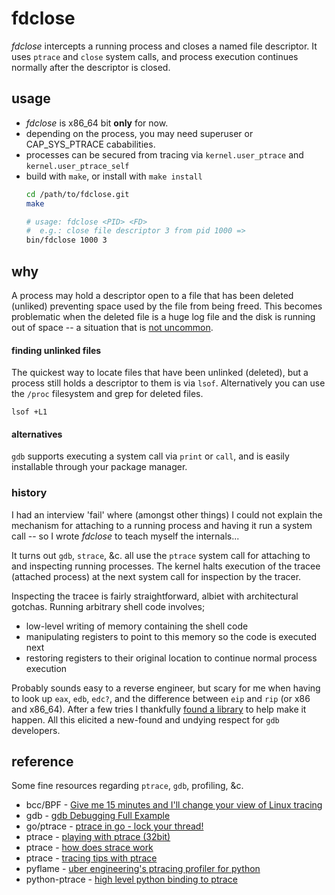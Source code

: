 
# fdclose

_fdclose_ intercepts a running process and closes a named file descriptor. It
uses `ptrace` and `close` system calls, and process execution continues normally
after the descriptor is closed.

## usage

* _fdclose_ is x86_64 bit **only** for now.
* depending on the process, you may need superuser or CAP_SYS_PTRACE cababilities.
* processes can be secured from tracing via `kernel.user_ptrace` and `kernel.user_ptrace_self`
* build with `make`, or install with `make install`
  ```sh
  cd /path/to/fdclose.git
  make

  # usage: fdclose <PID> <FD>
  #  e.g.: close file descriptor 3 from pid 1000 =>
  bin/fdclose 1000 3
  ```



## why

A process may hold a descriptor open to a file that has been deleted (unliked) preventing space used by the file from being freed. This becomes problematic when the deleted file is a huge log file and the disk is running out of space -- a situation that is [not uncommon](https://bugs.launchpad.net/oslo.log/+bug/1437444).


#### finding unlinked files

The quickest way to locate files that have been unlinked (deleted), but a process still holds a descriptor to them is via `lsof`. Alternatively you can use the `/proc` filesystem and grep for deleted files.

```
lsof +L1
```

#### alternatives

`gdb` supports executing a system call via `print` or `call`, and is easily installable through your package manager.


### history

I had an interview 'fail' where (amongst other things) I could not explain the mechanism for attaching to a running process and having it run a system call -- so I wrote
_fdclose_ to teach myself the internals...

It turns out `gdb`, `strace`, &c. all use the `ptrace` system call for attaching to and inspecting running processes. The kernel halts execution of the tracee (attached process) at the next system call for inspection by the tracer.

Inspecting the tracee is fairly straightforward, albiet with architectural gotchas. Running arbitrary shell code involves;
* low-level writing of memory containing the shell code
* manipulating registers to point to this
memory so the code is executed next
* restoring registers to their original location
to continue normal process execution

Probably sounds easy to a reverse engineer, but scary for me when having to look up `eax`, `edb`, `edc?`, and the difference between `eip` and `rip` (or x86 and x86_64). After a few tries I thankfully [found a library](https://github.com/emptymonkey/ptrace_do) to help make it happen. All this elicited a new-found and undying respect for `gdb` developers.


## reference

Some fine resources regarding `ptrace`, `gdb`, profiling, &c.

* bcc/BPF - [Give me 15 minutes and I'll change your view of Linux tracing](http://www.brendangregg.com/blog/2016-12-27/linux-tracing-in-15-minutes.html)
* gdb - [gdb Debugging Full Example](http://www.brendangregg.com/blog/2016-08-09/gdb-example-ncurses.html)
* go/ptrace - [ptrace in go - lock your thread!](https://github.com/golang/go/issues/7699#issuecomment-201582185)
* ptrace - [playing with ptrace (32bit)](http://www.linuxjournal.com/article/6210)
* ptrace - [how does strace work](https://blog.packagecloud.io/eng/2016/02/29/how-does-strace-work/)
* ptrace - [tracing tips with ptrace](http://pramode.net/articles/lfy/ptrace/pramode.html)
* pyflame - [uber engineering's ptracing profiler for python](https://eng.uber.com/pyflame/)
* python-ptrace - [high level python binding to ptrace](https://github.com/haypo/python-ptrace)
